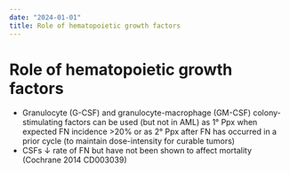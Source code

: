 ```yaml
---
date: "2024-01-01"
title: Role of hematopoietic growth factors
---
```


# Role of hematopoietic growth factors

* Granulocyte (G-CSF) and granulocyte-macrophage (GM-CSF) colony-stimulating factors can be used (but not in AML) as 1° Ppx when expected FN incidence >20% or as 2° Ppx after FN has occurred in a prior cycle (to maintain dose-intensity for curable tumors)
* CSFs ↓ rate of FN but have not been shown to affect mortality (Cochrane 2014 CD003039)
